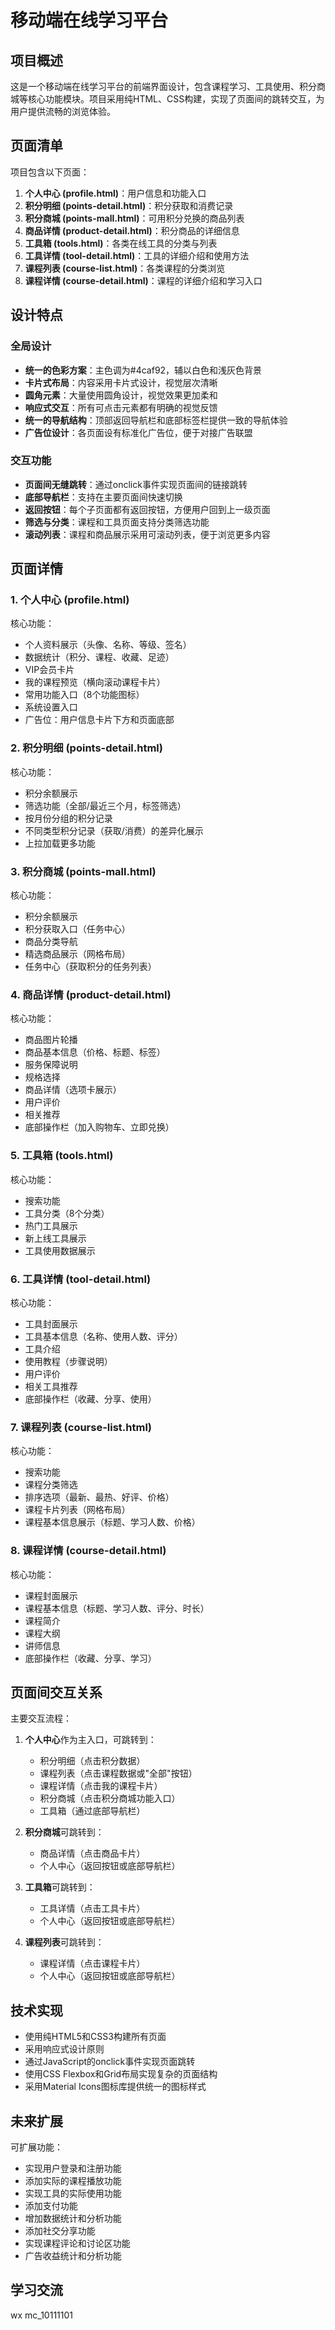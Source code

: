 # 移动端在线学习平台

## 项目概述

这是一个移动端在线学习平台的前端界面设计，包含课程学习、工具使用、积分商城等核心功能模块。项目采用纯HTML、CSS构建，实现了页面间的跳转交互，为用户提供流畅的浏览体验。

## 页面清单

项目包含以下页面：

1. **个人中心 (profile.html)**：用户信息和功能入口
2. **积分明细 (points-detail.html)**：积分获取和消费记录
3. **积分商城 (points-mall.html)**：可用积分兑换的商品列表
4. **商品详情 (product-detail.html)**：积分商品的详细信息
5. **工具箱 (tools.html)**：各类在线工具的分类与列表
6. **工具详情 (tool-detail.html)**：工具的详细介绍和使用方法
7. **课程列表 (course-list.html)**：各类课程的分类浏览
8. **课程详情 (course-detail.html)**：课程的详细介绍和学习入口

## 设计特点

### 全局设计

- **统一的色彩方案**：主色调为#4caf92，辅以白色和浅灰色背景
- **卡片式布局**：内容采用卡片式设计，视觉层次清晰
- **圆角元素**：大量使用圆角设计，视觉效果更加柔和
- **响应式交互**：所有可点击元素都有明确的视觉反馈
- **统一的导航结构**：顶部返回导航栏和底部标签栏提供一致的导航体验
- **广告位设计**：各页面设有标准化广告位，便于对接广告联盟

### 交互功能

- **页面间无缝跳转**：通过onclick事件实现页面间的链接跳转
- **底部导航栏**：支持在主要页面间快速切换
- **返回按钮**：每个子页面都有返回按钮，方便用户回到上一级页面
- **筛选与分类**：课程和工具页面支持分类筛选功能
- **滚动列表**：课程和商品展示采用可滚动列表，便于浏览更多内容

## 页面详情

### 1. 个人中心 (profile.html)

核心功能：
- 个人资料展示（头像、名称、等级、签名）
- 数据统计（积分、课程、收藏、足迹）
- VIP会员卡片
- 我的课程预览（横向滚动课程卡片）
- 常用功能入口（8个功能图标）
- 系统设置入口
- 广告位：用户信息卡片下方和页面底部

### 2. 积分明细 (points-detail.html)

核心功能：
- 积分余额展示
- 筛选功能（全部/最近三个月，标签筛选）
- 按月份分组的积分记录
- 不同类型积分记录（获取/消费）的差异化展示
- 上拉加载更多功能

### 3. 积分商城 (points-mall.html)

核心功能：
- 积分余额展示
- 积分获取入口（任务中心）
- 商品分类导航
- 精选商品展示（网格布局）
- 任务中心（获取积分的任务列表）

### 4. 商品详情 (product-detail.html)

核心功能：
- 商品图片轮播
- 商品基本信息（价格、标题、标签）
- 服务保障说明
- 规格选择
- 商品详情（选项卡展示）
- 用户评价
- 相关推荐
- 底部操作栏（加入购物车、立即兑换）

### 5. 工具箱 (tools.html)

核心功能：
- 搜索功能
- 工具分类（8个分类）
- 热门工具展示
- 新上线工具展示
- 工具使用数据展示

### 6. 工具详情 (tool-detail.html)

核心功能：
- 工具封面展示
- 工具基本信息（名称、使用人数、评分）
- 工具介绍
- 使用教程（步骤说明）
- 用户评价
- 相关工具推荐
- 底部操作栏（收藏、分享、使用）

### 7. 课程列表 (course-list.html)

核心功能：
- 搜索功能
- 课程分类筛选
- 排序选项（最新、最热、好评、价格）
- 课程卡片列表（网格布局）
- 课程基本信息展示（标题、学习人数、价格）

### 8. 课程详情 (course-detail.html)

核心功能：
- 课程封面展示
- 课程基本信息（标题、学习人数、评分、时长）
- 课程简介
- 课程大纲
- 讲师信息
- 底部操作栏（收藏、分享、学习）

## 页面间交互关系

主要交互流程：

1. **个人中心**作为主入口，可跳转到：
   - 积分明细（点击积分数据）
   - 课程列表（点击课程数据或"全部"按钮）
   - 课程详情（点击我的课程卡片）
   - 积分商城（点击积分商城功能入口）
   - 工具箱（通过底部导航栏）

2. **积分商城**可跳转到：
   - 商品详情（点击商品卡片）
   - 个人中心（返回按钮或底部导航栏）

3. **工具箱**可跳转到：
   - 工具详情（点击工具卡片）
   - 个人中心（返回按钮或底部导航栏）

4. **课程列表**可跳转到：
   - 课程详情（点击课程卡片）
   - 个人中心（返回按钮或底部导航栏）

## 技术实现

- 使用纯HTML5和CSS3构建所有页面
- 采用响应式设计原则
- 通过JavaScript的onclick事件实现页面跳转
- 使用CSS Flexbox和Grid布局实现复杂的页面结构
- 采用Material Icons图标库提供统一的图标样式

## 未来扩展

可扩展功能：
- 实现用户登录和注册功能
- 添加实际的课程播放功能
- 实现工具的实际使用功能
- 添加支付功能
- 增加数据统计和分析功能
- 添加社交分享功能
- 实现课程评论和讨论区功能
- 广告收益统计和分析功能 

## 学习交流
wx mc_10111101